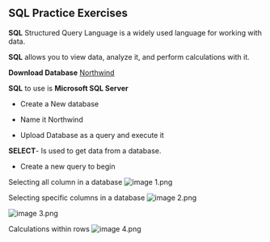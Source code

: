 ## SQL Practice Exercises

**SQL** Structured Query Language is a widely used language for working with data.

**SQL** allows you to view data, analyze it, and perform calculations with it.

**Download Database** [Northwind](https://drive.google.com/file/d/1d2FsWPwR3C8mtw51xFIqhazHgNBrCyT4/view?usp=sharing)

**SQL** to use is **Microsoft SQL Server** 

- Create a New database

- Name it Northwind

- Upload Database as a query and execute it

**SELECT**- Is used to get data from a database.

- Create a new query to begin

Selecting all column in a database
![image 1.png](https://cdn.hashnode.com/res/hashnode/image/upload/v1651075673678/GTM_-faNR.png)

Selecting specific columns in a database
![image 2.png](https://cdn.hashnode.com/res/hashnode/image/upload/v1651075851046/NXac0e0JqU.png)


![image 3.png](https://cdn.hashnode.com/res/hashnode/image/upload/v1651075945903/uXyaG5kPR.png)

Calculations within rows
![image 4.png](https://cdn.hashnode.com/res/hashnode/image/upload/v1651076048205/JQosuArhe.png)


